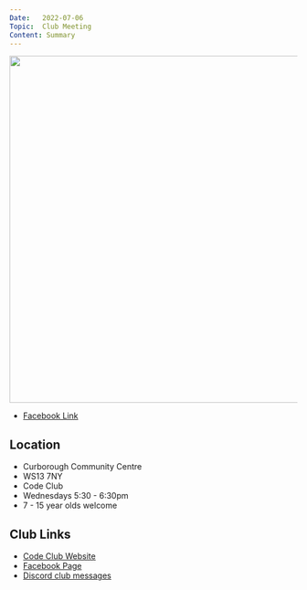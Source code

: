 ```yaml
---
Date:   2022-07-06
Topic:  Club Meeting
Content: Summary
---
```

[<img width="1080px" height="608" src="https://scontent.fbhx6-1.fna.fbcdn.net/v/t39.30808-6/292490457_4998751880251872_3529829343219377758_n.jpg?_nc_cat=108&ccb=1-7&_nc_sid=5f2048&_nc_ohc=BaumnLrR1XIAX95mTbm&_nc_ht=scontent.fbhx6-1.fna&edm=AKK4YLsEAAAA&oh=00_AfAEiCJ_DgB-bjqkYmjklKajQq1cZxYvtKBDntsuEO5opg&oe=652B2E3E"/>](https://scontent.fbhx6-1.fna.fbcdn.net/v/t39.30808-6/292490457_4998751880251872_3529829343219377758_n.jpg?_nc_cat=108&ccb=1-7&_nc_sid=5f2048&_nc_ohc=BaumnLrR1XIAX95mTbm&_nc_ht=scontent.fbhx6-1.fna&edm=AKK4YLsEAAAA&oh=00_AfAEiCJ_DgB-bjqkYmjklKajQq1cZxYvtKBDntsuEO5opg&oe=652B2E3E)



* [Facebook Link](https://www.facebook.com/1481985248595237/posts/4998752053585188/)

## Location

* Curborough Community Centre
* WS13 7NY
* Code Club
* Wednesdays 5:30 - 6:30pm
* 7 - 15 year olds welcome

## Club Links

* [Code Club Website](https://lichfield-code-club.github.io/)
* [Facebook Page](https://www.facebook.com/LichfieldCoders)
* [Discord club messages](https://discord.gg/szz6xGK)
